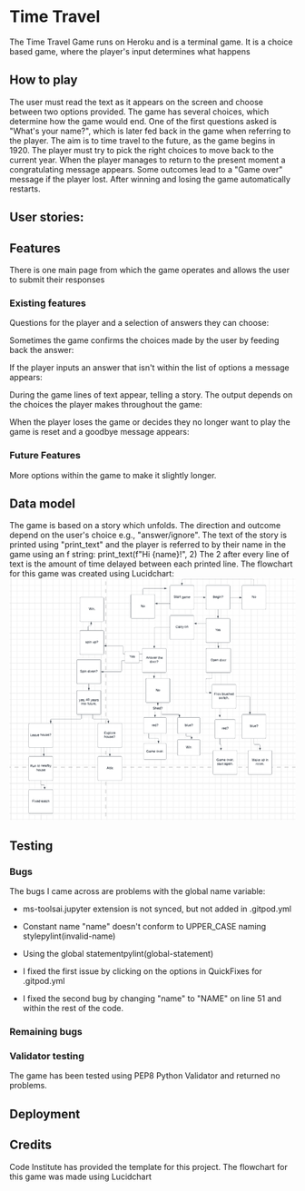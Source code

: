 # Time Travel
The Time Travel Game runs on Heroku and is a terminal game.
It is a choice based game, where the player's input determines what happens


## How to play
The user must read the text as it appears on the screen and choose between two options provided.
The game has several choices, which determine how the game would end.
One of the first questions asked is "What's your name?", which is later fed back in the game when referring to the player.
The aim is to time travel to the future, as the game begins in 1920.
The player must try to pick the right choices to move back to the current year.
When the player manages to return to the present moment a congratulating message appears.
Some outcomes lead to a "Game over" message if the player lost.
After winning and losing the game automatically restarts.

## User stories:

## Features
There is one main page from which the game operates and allows the user to submit their responses

### Existing features
Questions for the player and a selection of answers they can choose:

Sometimes the game confirms the choices made by the user by feeding back the answer:

If the player inputs an answer that isn't within the list of options a message appears:

During the game lines of text appear, telling a story. The output depends on the choices the player makes throughout the game:

When the player loses the game or decides they no longer want to play the game is reset and a goodbye message appears:


### Future Features
More options within the game to make it slightly longer.


## Data model
The game is based on a story which unfolds. The direction and outcome depend on the user's choice e.g., "answer/ignore".
The text of the story is printed using "print_text" and the player is referred to by their name in the game using an f string: print_text(f"Hi {name}!", 2)
The 2 after every line of text is the amount of time delayed between each printed line.
The flowchart for this game was created using Lucidchart:
![Flowchart image](assets/flowchart.png)

## Testing

### Bugs
The bugs I came across are problems with the global name variable:
- ms-toolsai.jupyter extension is not synced, but not added in .gitpod.yml
- Constant name "name" doesn't conform to UPPER_CASE naming stylepylint(invalid-name)
- Using the global statementpylint(global-statement)

- I fixed the first issue by clicking on the options in QuickFixes for .gitpod.yml
- I fixed the second bug by changing "name" to "NAME" on line 51 and within the rest of the code.
### Remaining bugs
### Validator testing
The game has been tested using PEP8 Python Validator and returned no problems.

## Deployment

## Credits
Code Institute has provided the template for this project.
The flowchart for this game was made using Lucidchart
